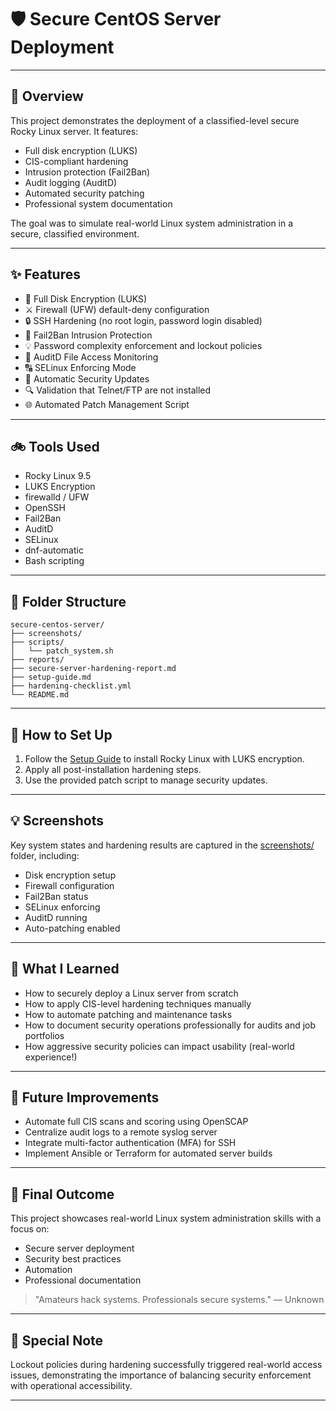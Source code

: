 # 🛡️ Secure CentOS Server Deployment

---

## 📄 Overview

This project demonstrates the deployment of a classified-level secure Rocky Linux server. It features:
- Full disk encryption (LUKS)
- CIS-compliant hardening
- Intrusion protection (Fail2Ban)
- Audit logging (AuditD)
- Automated security patching
- Professional system documentation

The goal was to simulate real-world Linux system administration in a secure, classified environment.

---

## ✨ Features

- 🔐 Full Disk Encryption (LUKS)
- ⚔️ Firewall (UFW) default-deny configuration
- 🔒 SSH Hardening (no root login, password login disabled)
- 🤒 Fail2Ban Intrusion Protection
- 💡 Password complexity enforcement and lockout policies
- 🔧 AuditD File Access Monitoring
- 🔠 SELinux Enforcing Mode
- 🚀 Automatic Security Updates
- 🔍 Validation that Telnet/FTP are not installed
- 🌐 Automated Patch Management Script

---

## 🚲 Tools Used

- Rocky Linux 9.5
- LUKS Encryption
- firewalld / UFW
- OpenSSH
- Fail2Ban
- AuditD
- SELinux
- dnf-automatic
- Bash scripting

---

## 🔄 Folder Structure

```
secure-centos-server/
├── screenshots/
├── scripts/
│   └── patch_system.sh
├── reports/
├── secure-server-hardening-report.md
├── setup-guide.md
├── hardening-checklist.yml
└── README.md
```

---

## 📅 How to Set Up

1. Follow the [Setup Guide](./setup-guide.md) to install Rocky Linux with LUKS encryption.
2. Apply all post-installation hardening steps.
3. Use the provided patch script to manage security updates.

---

## 💡 Screenshots

Key system states and hardening results are captured in the [screenshots/](./screenshots) folder, including:
- Disk encryption setup
- Firewall configuration
- Fail2Ban status
- SELinux enforcing
- AuditD running
- Auto-patching enabled

---

## 🔬 What I Learned

- How to securely deploy a Linux server from scratch
- How to apply CIS-level hardening techniques manually
- How to automate patching and maintenance tasks
- How to document security operations professionally for audits and job portfolios
- How aggressive security policies can impact usability (real-world experience!)

---

## 🚀 Future Improvements

- Automate full CIS scans and scoring using OpenSCAP
- Centralize audit logs to a remote syslog server
- Integrate multi-factor authentication (MFA) for SSH
- Implement Ansible or Terraform for automated server builds

---

## 📢 Final Outcome

This project showcases real-world Linux system administration skills with a focus on:
- Secure server deployment
- Security best practices
- Automation
- Professional documentation

> "Amateurs hack systems. Professionals secure systems." — Unknown

---

## 💪 Special Note

Lockout policies during hardening successfully triggered real-world access issues, demonstrating the importance of balancing security enforcement with operational accessibility.

---

